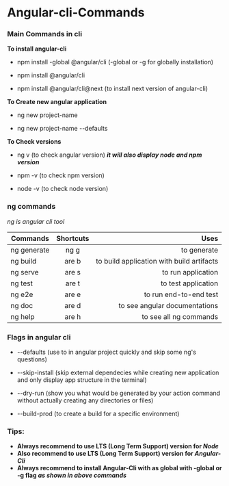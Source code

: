 # Angular-cli-Commands
 ### Main Commands in cli

**To install angular-cli**
- npm install -global @angular/cli (-global or -g for globally installation)

- npm install @angular/cli 

- npm install @angular/cli@next (to install next version of angular-cli)


**To Create new angular application**
- ng new project-name 

- ng new project-name --defaults


**To Check versions**
- ng v (to check angular version) **_it will also display node and npm version_**

- npm -v (to check npm version)

- node -v (to check node version)


### ng commands
_ng is angular cli tool_


| Commands        | Shortcuts         | Uses     |
| ------------- |:-------------: |-------------: |
| ng generate      | ng g  |  to generate        |
| ng build | are b     |  to build application with build artifacts  |
| ng serve | are s     |  to run application  |
| ng test | are t     |  to test application  |
| ng e2e | are e     |  to run end-to-end test  |
| ng doc | are d     |  to see angular documentations  |
| ng help | are h     |  to see all ng commands  |


### Flags in angular cli
- --defaults (use to in angular project quickly and skip some ng's questions)

- --skip-install (skip external dependecies while creating new application and only display app structure in the terminal)

- --dry-run (show you what would be generated by your action command without actually creating any directories or files)

- --build-prod (to create a build for a specific environment)

### Tips:
- **Always recommend to use LTS (Long Term Support) version for _Node_**
- **Also recommend to use LTS (Long Term Support) version for _Angular-Cli_**
- **Always recommend to install Angular-Cli with as global with -global or -g flag  _as shown in above commands_**
